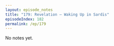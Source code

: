```yaml
---
layout: episode_notes
title: "179: Revelation — Waking Up in Sardis"
episodeIndex: 182
permalink: /ep/179
---
```

No notes yet.

